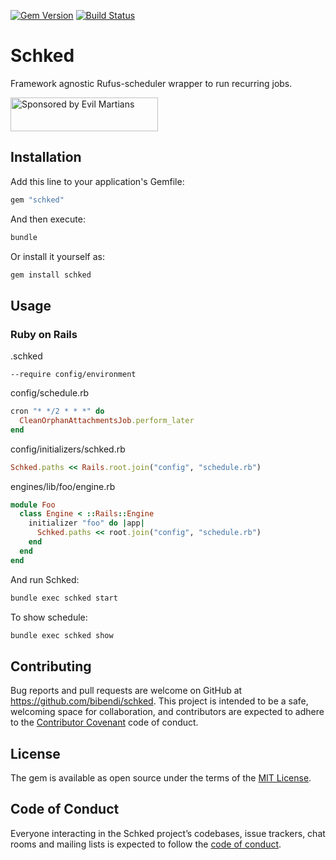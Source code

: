 [![Gem Version](https://badge.fury.io/rb/schked.svg)](https://badge.fury.io/rb/schked)
[![Build Status](https://travis-ci.org/bibendi/schked.svg?branch=master)](https://travis-ci.org/bibendi/schked)

# Schked

Framework agnostic Rufus-scheduler wrapper to run recurring jobs.

<a href="https://evilmartians.com/?utm_source=schked">
<img src="https://evilmartians.com/badges/sponsored-by-evil-martians.svg" alt="Sponsored by Evil Martians" width="236" height="54"></a>

## Installation

Add this line to your application's Gemfile:

```ruby
gem "schked"
```

And then execute:

```sh
bundle
```

Or install it yourself as:

```sh
gem install schked
```

## Usage

### Ruby on Rails

.schked

```
--require config/environment
```

config/schedule.rb

```ruby
cron "* */2 * * *" do
  CleanOrphanAttachmentsJob.perform_later
end
```

config/initializers/schked.rb

```ruby
Schked.paths << Rails.root.join("config", "schedule.rb")
```

engines/lib/foo/engine.rb

```ruby
module Foo
  class Engine < ::Rails::Engine
    initializer "foo" do |app|
      Schked.paths << root.join("config", "schedule.rb")
    end
  end
end
```

And run Schked:

```sh
bundle exec schked start
```

To show schedule:

```sh
bundle exec schked show
```

## Contributing

Bug reports and pull requests are welcome on GitHub at https://github.com/bibendi/schked. This project is intended to be a safe, welcoming space for collaboration, and contributors are expected to adhere to the [Contributor Covenant](http://contributor-covenant.org) code of conduct.

## License

The gem is available as open source under the terms of the [MIT License](https://opensource.org/licenses/MIT).

## Code of Conduct

Everyone interacting in the Schked project’s codebases, issue trackers, chat rooms and mailing lists is expected to follow the [code of conduct](https://github.com/[USERNAME]/schked/blob/master/CODE_OF_CONDUCT.md).
